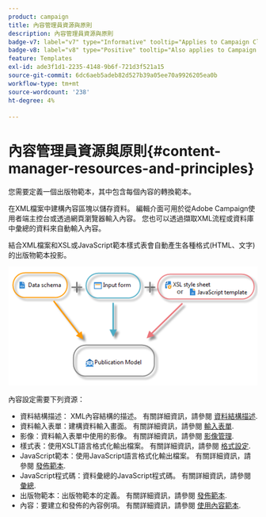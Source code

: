 ```yaml
---
product: campaign
title: 內容管理員資源與原則
description: 內容管理員資源與原則
badge-v7: label="v7" type="Informative" tooltip="Applies to Campaign Classic v7"
badge-v8: label="v8" type="Positive" tooltip="Also applies to Campaign v8"
feature: Templates
exl-id: ade3f1d1-2235-4148-9b6f-721d3f521a15
source-git-commit: 6dc6aeb5adeb82d527b39a05ee70a9926205ea0b
workflow-type: tm+mt
source-wordcount: '238'
ht-degree: 4%

---
```


# 內容管理員資源與原則{#content-manager-resources-and-principles}



您需要定義一個出版物範本，其中包含每個內容的轉換範本。

在XML檔案中建構內容區塊以儲存資料。 編輯介面可用於從Adobe Campaign使用者端主控台或透過網頁瀏覽器輸入內容。 您也可以透過擷取XML流程或資料庫中彙總的資料來自動輸入內容。

結合XML檔案和XSL或JavaScript範本樣式表會自動產生各種格式(HTML、文字)的出版物範本投影。

![](assets/d_ncs_content_process.png)

內容設定需要下列資源：

* 資料結構描述： XML內容結構的描述。 有關詳細資訊，請參閱 [資料結構描述](data-schemas.md).
* 資料輸入表單：建構資料輸入畫面。 有關詳細資訊，請參閱 [輸入表單](input-forms.md).
* 影像：資料輸入表單中使用的影像。 有關詳細資訊，請參閱 [影像管理](formatting.md#image-management).
* 樣式表：使用XSLT語言格式化輸出檔案。 有關詳細資訊，請參閱 [格式設定](formatting.md).
* JavaScript範本：使用JavaScript語言格式化輸出檔案。 有關詳細資訊，請參閱 [發佈範本](publication-templates.md).
* JavaScript程式碼：資料彙總的JavaScript程式碼。 有關詳細資訊，請參閱 [彙總](publication-templates.md#aggregator).
* 出版物範本：出版物範本的定義。 有關詳細資訊，請參閱 [發佈範本](publication-templates.md).
* 內容：要建立和發佈的內容例項。 有關詳細資訊，請參閱 [使用內容範本](using-a-content-template.md).
